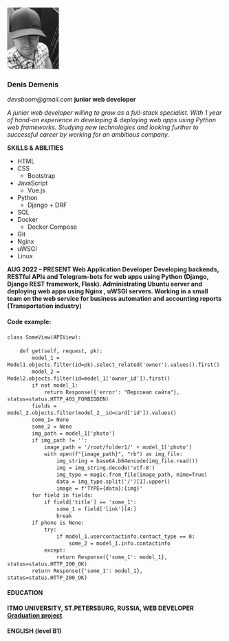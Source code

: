 ![DK photo](photo-acc-bw.jpg)

### Denis Demenis
_devsboom@gmail.com_
**junior web developer**

_A junior web developer willing to grow as a full-stack specialist. With 1 year of
hand-on experience in developing & deploying web apps using Python web frameworks.
Studying new technologies and looking further to successful career by working for an
ambitious company._

**SKILLS & ABILITIES**
* HTML
* CSS
  * Bootstrap
* JavaScript
  * Vue.js
* Python
  * Django + DRF
* SQL
* Docker
  * Docker Compose
* Git
* Nginx
* uWSGI
* Linux

__AUG 2022 – PRESENT
Web Application Developer
Developing backends, RESTful APIs and Telegram-bots for web
apps using Python (Django, Django REST framework, Flask).
Administrating Ubuntu server and deploying web apps using
Nginx , uWSGI servers. Working in a small team on the web
service for business automation and accounting reports
(Transportation industry)__

#### Code example:
```
class SomeView(APIView):

    def get(self, request, pk):
        model_1 = Model1.objects.filter(id=pk).select_related('owner').values().first()
        model_2 = Model2.objects.filter(id=model_1['owner_id']).first()
        if not model_1:
            return Response({'error': "Персонал сайта"}, status=status.HTTP_403_FORBIDDEN)
        fields = model_2.objects.filter(model_2__id=card['id']).values()
        some_1= None
        some_2 = None
        img_path = model_1['photo']
        if img_path != '':
            image_path = '/root/folder1/' + model_1['photo']
            with open(f"{image_path}", "rb") as img_file:
                img_string = base64.b64encode(img_file.read())
                img = img_string.decode('utf-8')
                img_type = magic.from_file(image_path, mime=True)
                data = img_type.split('/')[1].upper()
                image = f'TYPE={data}:{img}'
        for field in fields:
            if field['title'] == 'some_1':
                some_1 = field['link'][4:]
                break
        if phone is None:
            try:
                if model_1.usercontactinfo.contact_type == 0:
                    some_2 = model_1.info.contactinfo
            except:
                return Response({'some_1': model_1}, status=status.HTTP_200_OK)
        return Response({'some_1': model_1}, status=status.HTTP_200_OK)
```

#### EDUCATION
**ITMO UNIVERSITY, ST.PETERSBURG, RUSSIA, WEB DEVELOPER
[Graduation project](https://github.com/KD3821/email_chimp)**

#### ENGLISH (level B1)
